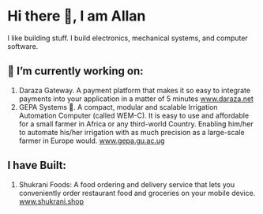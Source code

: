 # Hi there 👋, I am Allan

I like building stuff. I build electronics, mechanical systems, and computer software.

## 🔭 I’m currently working on:
1. Daraza Gateway. A payment platform that makes it so easy to integrate payments into your application in a matter of 5 minutes
   www.daraza.net
2. GEPA Systems 🌱. A compact, modular and scalable Irrigation Automation Computer (called WEM-C). It is easy to use and affordable for a small farmer in Africa or any third-world Country. Enabling him/her to automate his/her irrigation with as much precision as a large-scale farmer in Europe would.
   www.gepa.gu.ac.ug
   
## I have Built:
1. Shukrani Foods: A food ordering and delivery service that lets you conveniently order restaurant food and groceries on your mobile device.
   www.shukrani.shop
<!--
**allan-js/allan-js** is a ✨ _special_ ✨ repository because its `README.md` (this file) appears on your GitHub profile.


- 🌱 I’m currently learning ...
- 👯 I’m looking to collaborate on ...
- 🤔 I’m looking for help with ...
- 💬 Ask me about ...
- 📫 How to reach me: ...
- 😄 Pronouns: ...
- ⚡ Fun fact: ...
-->

